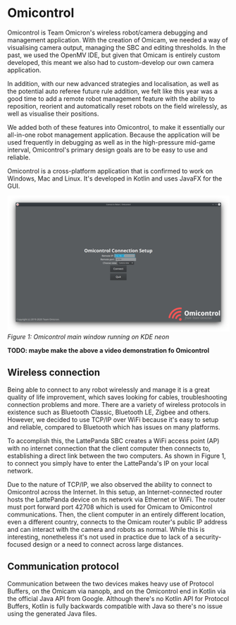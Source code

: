 # Omicontrol
Omicontrol is Team Omicron's wireless robot/camera debugging and management application. With the creation of Omicam,
we needed a way of visualising camera output, managing the SBC and editing thresholds. In the past, we used the OpenMV IDE,
but given that Omicam is entirely custom developed, this meant we also had to custom-develop our own camera application.

In addition, with our new advanced strategies and localisation, as well as the potential auto referee future rule addition,
we felt like this year was a good time to add a remote robot management feature with the ability to reposition, reorient
and automatically reset robots on the field wirelessly, as well as visualise their positions. 

We added both of these features into Omicontrol, to make it essentially our all-in-one robot management application.
Because the application will be used frequently in debugging as well as in the high-pressure mid-game interval, Omicontrol's
primary design goals are to be easy to use and reliable.

Omicontrol is a cross-platform application that is confirmed to work on Windows, Mac and Linux. It's developed in Kotlin
and uses JavaFX for the GUI.

![Omicontrol](images/omicontrol.png)    
_Figure 1: Omicontrol main window running on KDE neon_

**TODO: maybe make the above a video demonstration fo Omicontrol**

## Wireless connection
Being able to connect to any robot wirelessly and manage it is a great quality of life improvement, which saves looking
for cables, troubleshooting connection problems and more. There are a variety of wireless protocols in existence such as
Bluetooth Classic, Bluetooth LE, Zigbee and others. However, we decided to use TCP/IP over WiFi because it's easy to
setup and reliable, compared to Bluetooth which has issues on many platforms.

To accomplish this, the LattePanda SBC creates a WiFi access point (AP) with no internet connection that the client computer
then connects to, establishing a direct link between the two computers. As shown in Figure 1, to connect you simply have
to enter the LattePanda's IP on your local network.

Due to the nature of TCP/IP, we also observed the ability to connect to Omicontrol across the Internet. In this setup,
an Internet-connected router hosts the LattePanda device on its network via Ethernet or WiFi. The router must port forward
port 42708 which is used for Omicam to Omicontrol communications. Then, the client computer in an entirely different location,
even a different country, connects to the Omicam router's public IP address and can interact with the camera and robots
as normal. While this is interesting, nonetheless it's not used in practice due to lack of a security-focused design or 
a need to connect across large distances.

## Communication protocol
Communication between the two devices makes heavy use of Protocol Buffers, on the Omicam via nanopb, and on the 
Omicontrol end in Kotlin via the official Java API from Google. Although there's no Kotlin API for Protocol Buffers, Kotlin
is fully backwards compatible with Java so there's no issue using the generated Java files.